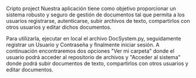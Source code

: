 Cripto project
 
 
Nuestra aplicación tiene como objetivo proporcionar un sistema robusto y seguro de gestión de documentos tal que permita a los usuarios registrarse, autenticarse, subir archivos de texto, compartirlos con otros usuarios y editar dichos documentos. 

Para utilizarla, ejecutar en local el archivo DocSystem.py, seguidamente registrar un Usuario y Contraseña y finalmente iniciar sesión. 
A continuación encontraremos dos opciones "Ver mi carpeta" donde el usuario podrá acceder al repositorio de archivos y "Acceder al sistema" donde podrá subir documentos de texto, compartirlos con otros usuarios y editar documentos.
